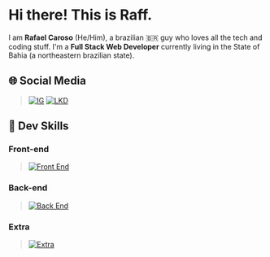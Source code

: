 # Hi there! This is Raff.
I am __Rafael Caroso__ (He/Him), a brazilian 🇧🇷 guy who loves all the tech and coding stuff. I'm a __Full Stack Web Developer__ currently living in the State of Bahia (a northeastern brazilian state).

## 🌐 Social Media
> [![IG](https://skills.thijs.gg/icons?i=instagram&theme=dark)](https://instagram.com/rafaelcaroso)
[![LKD](https://skills.thijs.gg/icons?i=linkedin&theme=dark)](https://linkedin.com/in/rafael-karoso)

## 🎯 Dev Skills

### Front-end
> [![Front End](https://skills.thijs.gg/icons?i=react,jquery,javascript,sass,html,css&theme=dark)](https://rafaelcaroso.com/skills)
### Back-end
> [![Back End](https://skills.thijs.gg/icons?i=php,laravel,mysql,nodejs&theme=dark)](https://rafaelcaroso.com/skills)
### Extra
> [![Extra](https://skills.thijs.gg/icons?i=linux,git&theme=dark)](https://rafaelcaroso.com/skills)

